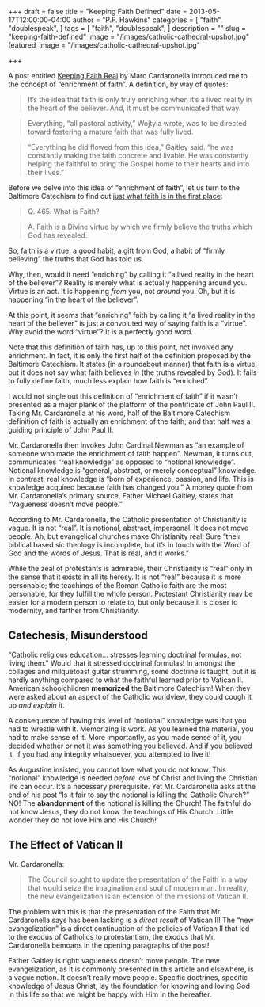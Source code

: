 +++
draft = false
title = "Keeping Faith Defined"
date = 2013-05-17T12:00:00-04:00
author = "P.F. Hawkins"
categories = [
  "faith",
  "doublespeak",
]
tags = [
  "faith",
  "doublespeak",
]
description = ""
slug = "keeping-faith-defined"
image = "/images/catholic-cathedral-upshot.jpg"
featured_image = "/images/catholic-cathedral-upshot.jpg"

+++

A post entitled [Keeping Faith Real][1] by Marc Cardaronella introduced me to the concept of “enrichment of faith”. A definition, by way of quotes: 

> It’s the idea that faith is only truly enriching when it’s a lived reality in the heart of the believer. And, it must be communicated that way. 

> Everything, “all pastoral activity,” Wojtyla wrote, was to be directed toward fostering a mature faith that was fully lived. 

> “Everything he did flowed from this idea,” Gaitley said. “he was constantly making the faith concrete and livable. He was constantly helping the faithful to bring the Gospel home to their hearts and into their lives.” 

Before we delve into this idea of “enrichment of faith”, let us turn to the Baltimore Catechism to find out [just what faith is in the first place][2]: 

> Q. 465. What is Faith? 

>A. Faith is a Divine virtue by which we firmly believe the truths which God has revealed. 

So, faith is a virtue, a good habit, a gift from God, a habit of “firmly believing” the truths that God has told us. 

Why, then, would it need “enriching” by calling it “a lived reality in the heart of the believer”? Reality is merely what is actually happening around you. Virtue is an act. It is happening _from_ you, not _around_ you. Oh, but it is happening “in the heart of the believer”. 

At this point, it seems that “enriching” faith by calling it “a lived reality in the heart of the believer” is just a convoluted way of saying faith is a “virtue”. Why avoid the word “virtue”? It is a perfectly good word. 

Note that this definition of faith has, up to this point, not involved any enrichment. In fact, it is only the first half of the definition proposed by the Baltimore Catechism. It states (in a roundabout manner) that faith is a virtue, but it does not say what faith believes _in_ (the truths revealed by God). It fails to fully define faith, much less explain how faith is “enriched”. 

I would not single out this definition of “enrichment of faith” if it wasn’t presented as a major plank of the platform of the pontificate of John Paul II. Taking Mr. Cardaronella at his word, half of the Baltimore Catechism definition of faith is actually an enrichment of the faith; and that half was a guiding principle of John Paul II. 

Mr. Cardaronella then invokes John Cardinal Newman as “an example of someone who made the enrichment of faith happen”. Newman, it turns out, communicates “real knowledge” as opposed to “notional knowledge”. Notional knowledge is “general, abstract, or merely conceptual” knowledge. In contrast, real knowledge is “born of experience, passion, and life. This is knowledge acquired because faith has changed you.” A money quote from Mr. Cardaronella’s primary source, Father Michael Gaitley, states that “Vagueness doesn’t move people.” 

According to Mr. Cardaronella, the Catholic presentation of Christianity is vague. It is not “real”. It is notional, abstract, impersonal. It does not move people. Ah, but evangelical churches make Christianity real! Sure “their biblical based sic theology is incomplete, but it’s in touch with the Word of God and the words of Jesus. That is real, and it works.” 

While the zeal of protestants is admirable, their Christianity is “real” only in the sense that it exists in all its heresy. It is not “real” because it is more personable; the teachings of the Roman Catholic faith are the most personable, for they fulfill the whole person. Protestant Christianity may be easier for a modern person to relate to, but only because it is closer to modernity, and farther from Christianity. 

## Catechesis, Misunderstood 

“Catholic religious education… stresses learning doctrinal formulas, not living them.” Would that it stressed doctrinal formulas! In amongst the collages and milquetoast guitar strumming, some doctrine is taught, but it is hardly anything compared to what the faithful learned prior to Vatican II. American schoolchildren **memorized** the Baltimore Catechism! When they were asked about an aspect of the Catholic worldview, they could cough it up _and explain it_. 

A consequence of having this level of “notional” knowledge was that you had to wrestle with it. Memorizing is work. As you learned the material, you had to make sense of it. More importantly, as you made sense of it, you decided whether or not it was something you believed. And if you believed it, if you had any integrity whatsoever, you attempted to live it! 

As Augustine insisted, you cannot love what you do not know. This “notional” knowledge is needed _before_ love of Christ and living the Christian life can occur. It’s a necessary prerequisite. Yet Mr. Cardaronella asks at the end of his post “Is it fair to say the notional is killing the Catholic Church?” NO! The **abandonment** of the notional is killing the Church! The faithful do not know Jesus, they do not know the teachings of His Church. Little wonder they do not love Him and His Church! 

## The Effect of Vatican II 

Mr. Cardaronella: 

> The Council sought to update the presentation of the Faith in a way that would seize the imagination and soul of modern man. In reality, the new evangelization is an extension of the missions of Vatican II. 

The problem with this is that the presentation of the Faith that Mr. Cardaronella says has been lacking is a _direct result_ of Vatican II! The “new evangelization” is a direct continuation of the policies of Vatican II that led to the exodus of Catholics to protestantism, the exodus that Mr. Cardaronella bemoans in the opening paragraphs of the post! 

Father Gaitley is right: vagueness doesn’t move people. The new evangelization, as it is commonly presented in this article and elsewhere, is a vague notion. It doesn’t really move people. Specific doctrines, specific knowledge of Jesus Christ, lay the foundation for knowing and loving God in this life so that we might be happy with Him in the hereafter.  

[1]: https://marccardaronella.com/2013/05/08/enrichment-of-faith/ 
[2]: https://www.audiosancto.org/inc/BC3/bc3-10.html
